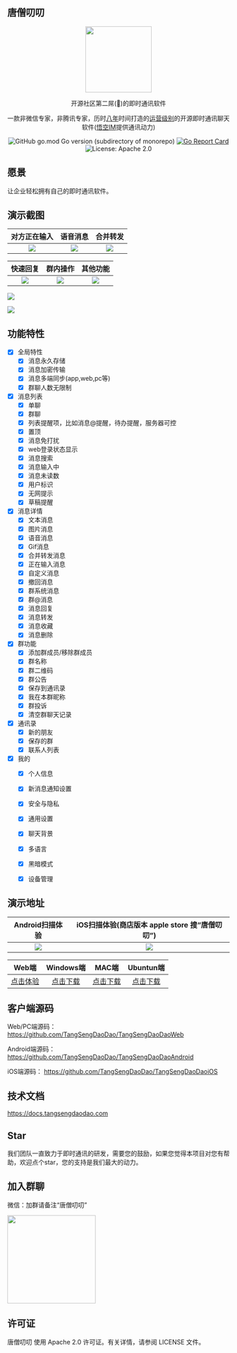 ## 唐僧叨叨

<p align="center">
<img align="center" width="150px" src="./docs/logo.svg">
</p>

<p align="center">
开源社区第二屌(🦅)的即时通讯软件
</p>

<p align="center">
    一款非微信专家，非腾讯专家，历时<a href="#">八年</a>时间打造的<a href="#">运营级别</a>的开源即时通讯聊天软件(<a href='https://github.com/WuKongIM/WuKongIM'>悟空IM</a>提供通讯动力)
</p>
<div align=center>

<!-- [![Go](https://github.com/TangSengDaoDao/TangSengDaoDaoServer/workflows/Go/badge.svg?branch=main)](https://github.com/TangSengDaoDao/TangSengDaoDaoServer/actions) -->
![GitHub go.mod Go version (subdirectory of monorepo)](https://img.shields.io/github/go-mod/go-version/TangSengDaoDao/TangSengDaoDaoServer)
[![Go Report Card](https://goreportcard.com/badge/github.com/TangSengDaoDao/TangSengDaoDaoServer)](https://goreportcard.com/report/github.com/TangSengDaoDao/TangSengDaoDaoServer)
![License: Apache 2.0](https://img.shields.io/github/license/WuKongIM/WuKongIM) 

<!-- [![Release](https://img.shields.io/github/v/release/TangSengDaoDao/TangSengDaoDaoServer.svg?style=flat-square)](https://github.com/TangSengDaoDao/TangSengDaoDaoServer) -->

</div>

愿景
------------

让企业轻松拥有自己的即时通讯软件。

演示截图
------------

|对方正在输入|语音消息|合并转发|
|:---:|:---:|:--:|
|![](docs/screenshot/typing.webp)|![](docs/screenshot/voice.webp)|![](docs/screenshot/forward.webp)|


|快速回复|群内操作|        其他功能         |
|:---:|:---:|:-------------------:|
|![](docs/screenshot/reply.webp)|![](docs/screenshot/group.webp)| ![](docs/screenshot/other.webp) |

![](docs/screenshot/pc2.png)

![](docs/screenshot/pc1.png)


功能特性
------------
- [x] 全局特性
    - [x] 消息永久存储
    - [x] 消息加密传输
    - [x] 消息多端同步(app,web,pc等)
    - [x] 群聊人数无限制
- [x] 消息列表
    - [x] 单聊
    - [x] 群聊
    - [x] 列表提醒项，比如消息@提醒，待办提醒，服务器可控
    - [x] 置顶
    - [x] 消息免打扰
    - [x] web登录状态显示
    - [x] 消息搜索
    - [x] 消息输入中
    - [x] 消息未读数
    - [x] 用户标识
    - [x] 无网提示
    - [x] 草稿提醒
- [x] 消息详情
    - [x] 文本消息
    - [x] 图片消息
    - [x] 语音消息
    - [x] Gif消息
    - [x] 合并转发消息
    - [x] 正在输入消息
    - [x] 自定义消息
    - [x] 撤回消息
    - [x] 群系统消息
    - [x] 群@消息
    - [x] 消息回复
    - [x] 消息转发
    - [x] 消息收藏
    - [x] 消息删除
- [x] 群功能
    - [x] 添加群成员/移除群成员
    - [x] 群名称
    - [x] 群二维码
    - [x] 群公告
    - [x] 保存到通讯录
    - [x] 我在本群昵称
    - [x] 群投诉    
    - [x] 清空群聊天记录    
- [x] 通讯录
    - [x] 新的朋友
    - [x] 保存的群
    - [x] 联系人列表
- [x] 我的
    - [x] 个人信息
    - [x] 新消息通知设置
    - [x] 安全与隐私
    - [x] 通用设置
    - [x] 聊天背景
    - [x] 多语言
    - [x] 黑暗模式
    - [x] 设备管理


演示地址
------------

| Android扫描体验 | iOS扫描体验(商店版本 apple store 搜“唐僧叨叨”) |
|:---:|:---:|
|![](docs/download/android.png)|![](docs/download/iOS.png)|

| Web端 | Windows端 | MAC端 | Ubuntun端 |
|:---:|:---:|:---:|:---:|
|[点击体验](https://web.botgate.cn)|[点击下载](https://github.com/TangSengDaoDao/TangSengDaoDaoWeb/releases/download/v1.0.0/tangsegndaodao_1.0.0_x64_zh-CN.msi)|[点击下载](https://github.com/TangSengDaoDao/TangSengDaoDaoWeb/releases/download/v1.0.0/tangsegndaodao_1.0.0_x64.dmg)|[点击下载](https://github.com/TangSengDaoDao/TangSengDaoDaoWeb/releases/download/v1.0.0/tangsegndaodao_1.0.0_amd64.deb)|

客户端源码
------------

Web/PC端源码： https://github.com/TangSengDaoDao/TangSengDaoDaoWeb

Android端源码： https://github.com/TangSengDaoDao/TangSengDaoDaoAndroid

iOS端源码：     https://github.com/TangSengDaoDao/TangSengDaoDaoiOS


技术文档
------------

https://docs.tangsengdaodao.com

Star
------------

我们团队一直致力于即时通讯的研发，需要您的鼓励，如果您觉得本项目对您有帮助，欢迎点个star，您的支持是我们最大的动力。

加入群聊
------------

微信：加群请备注“唐僧叨叨”

<img src="docs/wechat.png" width="200px" height="200px">

许可证
------------

唐僧叨叨 使用 Apache 2.0 许可证。有关详情，请参阅 LICENSE 文件。
